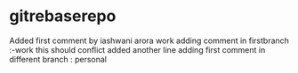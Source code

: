 # gitrebaserepo
Added first comment by iashwani arora work
adding comment in firstbranch :-work
this should conflict 
added another line
adding first comment in different branch : personal


